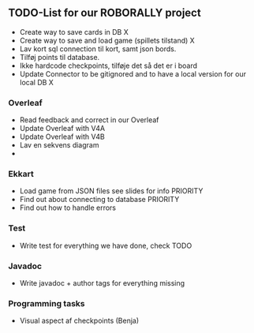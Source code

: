 ## TODO-List for our ROBORALLY project

- Create way to save cards in DB X
- Create way to save and load game (spillets tilstand) X
- Lav kort sql connection til kort, samt json bords.
- Tilføj points til database.
- Ikke hardcode checkpoints, tilføje det så det er i board
- Update Connector to be gitignored and to have a local version for our local DB X


### Overleaf
- Read feedback and correct in our Overleaf
- Update Overleaf with V4A
- Update Overleaf with V4B
- Lav en sekvens diagram
- 

### Ekkart
- Load game from JSON files see slides for info PRIORITY
- Find out about connecting to database PRIORITY
- Find out how to handle errors

### Test
- Write test for everything we have done, check TODO

### Javadoc
- Write javadoc + author tags for everything missing

### Programming tasks
- Visual aspect af checkpoints (Benja)